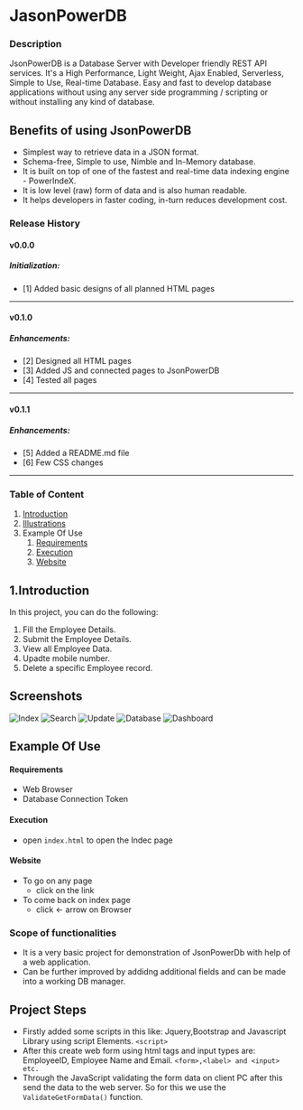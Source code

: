 # JasonPowerDB
### Description
JsonPowerDB is a Database Server with Developer friendly REST API services. It's a High Performance, Light Weight, Ajax Enabled, Serverless, Simple to Use, Real-time Database. Easy and fast to develop database applications without using any server side programming / scripting or without installing any kind of database.

## Benefits of using JsonPowerDB
- Simplest way to retrieve data in a JSON format.
- Schema-free, Simple to use, Nimble and In-Memory database.
- It is built on top of one of the fastest and real-time data indexing engine - PowerIndeX.
- It is low level (raw) form of data and is also human readable.
- It helps developers in faster coding, in-turn reduces development cost.

### Release History
#### v0.0.0  
##### Initialization:
- [1] Added basic designs of all planned HTML pages
---
#### v0.1.0  
##### Enhancements:
- [2] Designed all HTML pages
- [3] Added JS and connected pages to JsonPowerDB
- [4] Tested all pages
---
#### v0.1.1  
##### Enhancements:
- [5] Added a README.md file
- [6] Few CSS changes
---


### Table of Content
1. [Introduction](#introduction)
2. [Illustrations](#Illustrations)
3. Example Of Use 
   1. [Requirements](#requirements)
   2. [Execution](#execution)
   3. [Website](#website)

## 1.Introduction
In this project, you can do the following:
1. Fill the Employee Details.
2. Submit the Employee Details.
3. View all Employee Data.
4. Upadte mobile number.
5. Delete a specific Employee record.


## Screenshots
![Index]( )
![Search]( )
![Update]( )
![Database]() 
![Dashboard]()
   
   ## Example Of Use
#### Requirements
  * Web Browser
  * Database Connection Token
#### Execution
* open `index.html` to open the Indec page
#### Website
* To go on any page
  * click on the link
* To come back on index page
  * click <- arrow on Browser

### Scope of functionalities
* It is a very basic project for demonstration of JsonPowerDb with help of a web application. 
* Can be further improved by addidng additional fields and can be made into a working DB manager.


## Project Steps
* Firstly added some scripts in this like: Jquery,Bootstrap and Javascript Library using script Elements. `<script>`
* After this create web form using html tags and input types are: EmployeeID, Employee Name and Email. `<form>,<label> and <input> etc.`
* Through the JavaScript validating the form data on client PC after this send the data to the web server. So for this we use the `ValidateGetFormData()` function.



 


